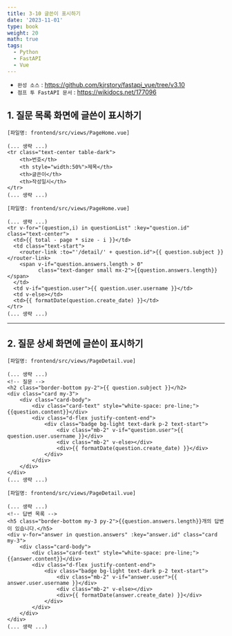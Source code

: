 ```yaml
---
title: 3-10 글쓴이 표시하기
date: '2023-11-01'
type: book
weight: 20
math: true
tags:
  - Python
  - FastAPI
  - Vue
---
```


- `완성 소스` : https://github.com/kjrstory/fastapi_vue/tree/v3.10
- `점프 투 FastAPI 문서` : https://wikidocs.net/177096


## 1. 질문 목록 화면에 글쓴이 표시하기

`[파일명: frontend/src/views/PageHome.vue]`
```vue{hl_lines=[2,4,5]}
(... 생략 ...)
<tr class="text-center table-dark">
    <th>번호</th>
    <th style="width:50%">제목</th>
    <th>글쓴이</th>
    <th>작성일시</th>
</tr>
(... 생략 ...)
```

`[파일명: frontend/src/views/PageHome.vue]`
```vue{hl_lines=[2,4,9]}
(... 생략 ...)
<tr v-for="(question,i) in questionList" :key="question.id" class="text-center">
  <td>{{ total - page * size - i }}</td>
  <td class="text-start">
    <router-link :to="'/detail/' + question.id">{{ question.subject }}</router-link>
    <span v-if="question.answers.length > 0" 
          class="text-danger small mx-2">{{question.answers.length}}</span>
  </td>
  <td v-if="question.user">{{ question.user.username }}</td>
  <td v-else></td>
  <td>{{ formatDate(question.create_date) }}</td>
</tr>
(... 생략 ...)
```

---
## 2. 질문 상세 화면에 글쓴이 표시하기

`[파일명: frontend/src/views/PageDetail.vue]`
```vue{hl_lines=["8-12"]}
(... 생략 ...)
<!-- 질문 -->
<h2 class="border-bottom py-2">{{ question.subject }}</h2>
<div class="card my-3">
    <div class="card-body">
        <div class="card-text" style="white-space: pre-line;">{{question.content}}</div>
        <div class="d-flex justify-content-end">
            <div class="badge bg-light text-dark p-2 text-start">
                <div class="mb-2" v-if="question.user">{{ question.user.username }}</div>
                <div class="mb-2" v-else></div>
                <div>{{ formatDate(question.create_date) }}</div>
            </div>
        </div>
    </div>
</div>
(... 생략 ...)
```

`[파일명: frontend/src/views/PageDetail.vue]`
```vue{hl_lines=["9-13"]}
(... 생략 ...)
<!-- 답변 목록 -->
<h5 class="border-bottom my-3 py-2">{{question.answers.length}}개의 답변이 있습니다.</h5>
<div v-for="answer in question.answers" :key="answer.id" class="card my-3">
    <div class="card-body">
        <div class="card-text" style="white-space: pre-line;">{{answer.content}}</div>
        <div class="d-flex justify-content-end">
            <div class="badge bg-light text-dark p-2 text-start">
                <div class="mb-2" v-if="answer.user">{{ answer.user.username }}</div>
                <div class="mb-2" v-else></div>
                <div>{{ formatDate(answer.create_date) }}</div>
            </div>
        </div>
    </div>
</div>
(... 생략 ...)
```
